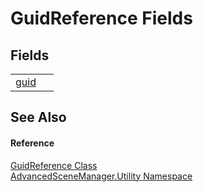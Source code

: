 # GuidReference Fields




## Fields
<table>
<tr>
<td><a href="F_AdvancedSceneManager_Utility_GuidReference_guid">guid</a></td>
<td> </td></tr>
</table>

## See Also


#### Reference
<a href="T_AdvancedSceneManager_Utility_GuidReference">GuidReference Class</a>  
<a href="N_AdvancedSceneManager_Utility">AdvancedSceneManager.Utility Namespace</a>  
